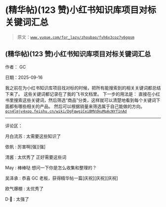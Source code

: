 # (精华帖)(123 赞)小红书知识库项目对标关键词汇总

> 原文：[`www.yuque.com/for_lazy/zhoubao/fvh6x3coz7y6gqsm`](https://www.yuque.com/for_lazy/zhoubao/fvh6x3coz7y6gqsm)

## (精华帖)(123 赞)小红书知识库项目对标关键词汇总

作者： GC

日期：2025-09-16

我之前在为小红书知识库项目找对标的时候，把所有能搜索到的相关关键词都总结下来了。 这些关键词都记录在了我的飞书文档里。 下一步的用法是：
直接在小红书里搜索这些关键词，然后筛选“商品”分类，这样就可以清楚地看到每个关键词下面都有哪些相关的产品。 然后可以根据销量来筛选属于自己能做的方向。 [`qcn4lmjv4xop.feishu.cn/wiki/DgFqwgiCeiBMVdkuMpAcNYf1nAd`](https://qcn4lmjv4xop.feishu.cn/wiki/DgFqwgiCeiBMVdkuMpAcNYf1nAd)

* * *

评论区：

月白流苏 : 太需要这些知识了

依帆 : 厉害啊[强][强]

清酱 : 太优秀了 正好需要这些词

May : 棒棒哒 想问一下你是怎么收集和整理的？

吴泽承 : 恭喜 GC 老板，获得精华帖一篇[庆祝][庆祝][庆祝]

欧气爆棚 : 太优秀了

D· : 太强了